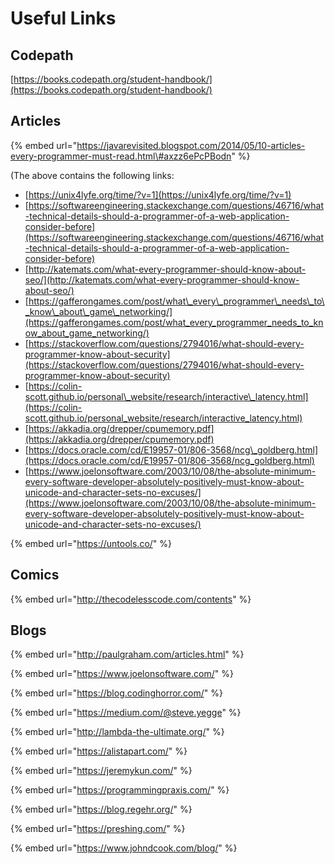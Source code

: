 # Useful Links

## Codepath

[https://books.codepath.org/student-handbook/](https://books.codepath.org/student-handbook/)



## Articles

{% embed url="https://javarevisited.blogspot.com/2014/05/10-articles-every-programmer-must-read.html\#axzz6ePcPBodn" %}

\(The above contains the following links:  
- [https://unix4lyfe.org/time/?v=1](https://unix4lyfe.org/time/?v=1)  
- [https://softwareengineering.stackexchange.com/questions/46716/what-technical-details-should-a-programmer-of-a-web-application-consider-before](https://softwareengineering.stackexchange.com/questions/46716/what-technical-details-should-a-programmer-of-a-web-application-consider-before)  
- [http://katemats.com/what-every-programmer-should-know-about-seo/](http://katemats.com/what-every-programmer-should-know-about-seo/)  
- [https://gafferongames.com/post/what\_every\_programmer\_needs\_to\_know\_about\_game\_networking/](https://gafferongames.com/post/what_every_programmer_needs_to_know_about_game_networking/)  
- [https://stackoverflow.com/questions/2794016/what-should-every-programmer-know-about-security](https://stackoverflow.com/questions/2794016/what-should-every-programmer-know-about-security)  
- [https://colin-scott.github.io/personal\_website/research/interactive\_latency.html](https://colin-scott.github.io/personal_website/research/interactive_latency.html)  
- [https://akkadia.org/drepper/cpumemory.pdf](https://akkadia.org/drepper/cpumemory.pdf)  
- [https://docs.oracle.com/cd/E19957-01/806-3568/ncg\_goldberg.html](https://docs.oracle.com/cd/E19957-01/806-3568/ncg_goldberg.html)  
- [https://www.joelonsoftware.com/2003/10/08/the-absolute-minimum-every-software-developer-absolutely-positively-must-know-about-unicode-and-character-sets-no-excuses/](https://www.joelonsoftware.com/2003/10/08/the-absolute-minimum-every-software-developer-absolutely-positively-must-know-about-unicode-and-character-sets-no-excuses/)  
  


{% embed url="https://untools.co/" %}

## Comics

{% embed url="http://thecodelesscode.com/contents" %}



## Blogs

{% embed url="http://paulgraham.com/articles.html" %}

{% embed url="https://www.joelonsoftware.com/" %}

{% embed url="https://blog.codinghorror.com/" %}

{% embed url="https://medium.com/@steve.yegge" %}

{% embed url="http://lambda-the-ultimate.org/" %}

{% embed url="https://alistapart.com/" %}

{% embed url="https://jeremykun.com/" %}

{% embed url="https://programmingpraxis.com/" %}

{% embed url="https://blog.regehr.org/" %}

{% embed url="https://preshing.com/" %}

{% embed url="https://www.johndcook.com/blog/" %}



